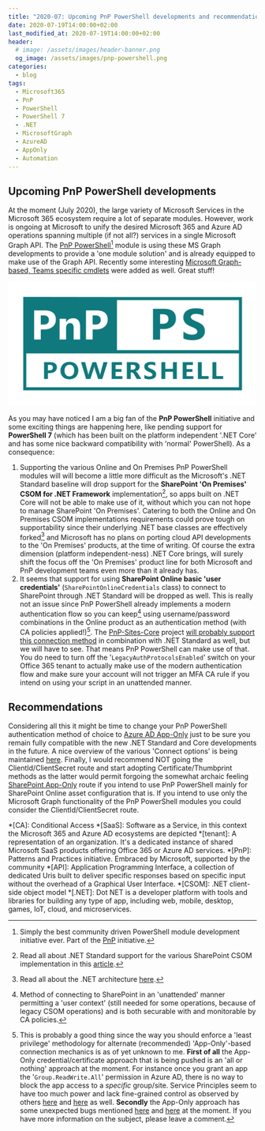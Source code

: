 ```yaml
---
title: "2020-07: Upcoming PnP PowerShell developments and recommendations"
date: 2020-07-19T14:00:00+02:00
last_modified_at: 2020-07-19T14:00:00+02:00
header:  
  # image: /assets/images/header-banner.png
  og_image: /assets/images/pnp-powershell.png
categories:
  - blog
tags:
  - Microsoft365
  - PnP
  - PowerShell
  - PowerShell 7
  - .NET
  - MicrosoftGraph
  - AzureAD
  - AppOnly
  - Automation
---
```

## Upcoming PnP PowerShell developments

At the moment (July 2020), the large variety of Microsoft Services in the Microsoft 365 ecosystem require a lot of separate modules. However, work is ongoing at Microsoft to unify the desired Microsoft 365 and Azure AD operations spanning multiple (if not all?) services in a single Microsoft Graph API. The [PnP PowerShell][1][^1] module is using these MS Graph developments to provide a 'one module solution' and is already equipped to make use of the Graph API. Recently some interesting [Microsoft Graph-based, Teams specific cmdlets][2] were added as well. Great stuff!

![PnP PowerShell](/assets/images/pnp-powershell.png)

As you may have noticed I am a big fan of the **PnP PowerShell** initiative and some exciting things are happening here, like pending support for **PowerShell 7** (which has been built on the platform independent '.NET Core' and has some nice backward compatibility with 'normal' PowerShell). As a consequence:

1. Supporting the various Online and On Premises PnP PowerShell modules will will become a little more difficult as the Microsoft's .NET Standard baseline will drop support for the **SharePoint 'On Premises' CSOM for .NET Framework**  implementation[^2], so apps built on .NET Core will not be able to make use of it, without which you can not hope to manage SharePoint 'On Premises'. Catering to both the Online and On Premises CSOM implementations requirements could prove tough on supportability since their underlying .NET base classes are effectively forked[^3] and Microsoft has no plans on porting cloud API developments to the 'On Premises' products, at the time of writing. Of course the extra dimension (platform independent-ness) .NET Core brings, will surely shift the focus off the 'On Premises' product line for both Microsoft and PnP development teams even more than it already has.
1. It seems that support for using **SharePoint Online basic 'user credentials'** (`SharePointOnlineCredentials` class) to connect to SharePoint through .NET Standard will be dropped as well. This is really not an issue since PnP PowerShell already implements a modern authentication flow so you can keep[^4] using username/password combinations in the Online product as an authentication method (with CA policies applied!)[^5]. The [PnP-Sites-Core][13] project [will probably support this connection method][11] in combination with .NET Standard as well, but we will have to see. That means PnP PowerShell can make use of that. You do need to turn off the '`LegacyAuthProtocolsEnabled`' switch on your Office 365 tenant to actually make use of the modern authentication flow and make sure your account will not trigger an MFA CA rule if you intend on using your script in an unattended manner.

## Recommendations

Considering all this it might be time to change your PnP PowerShell authentication method of choice to [Azure AD App-Only][9] just to be sure you remain fully compatible with the new .NET Standard and Core developments in the future. A nice overview of the various 'Connect options' is being maintained [here][10]. Finally, I would recommend NOT going the ClientId/ClientSecret route and start adopting Certificate/Thumbprint methods as the latter would permit forgoing the somewhat archaic feeling [SharePoint App-Only][14] route if you intend to use PnP PowerShell mainly for  SharePoint Online asset configuration that is. If you intend to use only the Microsoft Graph functionality of the PnP PowerShell modules you could consider the ClientId/ClientSecret route.

<!-- Begin FootNotes -->
[^1]: Simply the best community driven PowerShell module development initiative ever. Part of the [PnP][7] initiative.
[^2]: Read all about .NET Standard support for the various SharePoint CSOM implementation in this [article][4].
[^3]: Read all about the .NET architecture [here][3].
[^4]: Method of connecting to SharePoint in an 'unattended' manner permitting a 'user context' (still needed for some operations, because of legacy CSOM operations) and is both securable with and monitorable by CA policies.
[^5]: This is probably a good thing since the way you should enforce a 'least privilege' methodology for alternate (recommended) 'App-Only'-based connection mechanics is as of yet unknown to me. **First of all** the App-Only credential/certificate approach that is being pushed is an 'all or nothing' approach at the moment. For instance once you grant an app the '`Group.ReadWrite.All`' permission in Azure AD, there is no way to block the app access to a *specific* group/site. Service Principles seem to have too much power and lack fine-grained control as observed by others [here][5] and [here][8] as well. **Secondly** the App-Only approach has some unexpected bugs mentioned [here][6] and [here][12] at the moment. If you have more information on the subject, please leave a comment.
<!-- End FootNotes -->

<!-- Begin Abbreviations -->
*[CA]: Conditional Access
*[SaaS]: Software as a Service, in this context the Microsoft 365 and Azure AD ecosystems are depicted
*[tenant]: A representation of an organization. It's a dedicated instance of shared Microsoft SaaS products offering Office 365 or Azure AD services.
*[PnP]: Patterns and Practices initiative. Embraced by  Microsoft, supported by the community
*[API]: Application Programming Interface, a collection of dedicated Uris built to deliver specific responses based on specific input without the overhead of a Graphical User Interface.
*[CSOM]: .NET client-side object model
*[.NET]: Dot NET is a developer platform with tools and libraries for building any type of app, including web, mobile, desktop, games, IoT, cloud, and microservices.
<!-- End Abbreviations -->

<!-- Begin References -->
[1]: https://github.com/pnp/PnP-PowerShell#installation
[2]: https://www.erwinmcm.com/pnp-teams-cmdlets/
[3]: https://docs.microsoft.com/en-us/archive/msdn-magazine/2017/september/net-standard-demystifying-net-core-and-net-standard
[4]: https://developer.microsoft.com/en-us/microsoft-365/blogs/net-standard-version-of-sharepoint-online-csom-apis/
[5]: https://feedback.azure.com/forums/169401-azure-active-directory/suggestions/37867180-restricting-access-of-azure-service-principals-u
[6]: https://github.com/pnp/PnP-PowerShell/issues/2618
[7]: https://pnp.github.io
[8]: https://microsoftgraph.uservoice.com/forums/920506-microsoft-graph-feature-requests/suggestions/37796059-restrict-permissions-to-app-only-azure-ad-applicat
[9]: https://docs.microsoft.com/en-us/sharepoint/dev/solution-guidance/security-apponly-azuread
[10]: https://github.com/pnp/PnP-PowerShell/wiki/Connect-options#connect-using-scopes-and-credentials
[11]: https://github.com/pnp/PnP-Sites-Core/issues/2703#issuecomment-658367877
[12]: https://docs.microsoft.com/en-us/sharepoint/dev/solution-guidance/security-apponly#what-are-the-limitations-when-using-app-only
[13]: https://github.com/pnp/PnP-Sites-Core
[14]: https://docs.microsoft.com/en-us/sharepoint/dev/solution-guidance/security-apponly-azureacs
<!-- End References -->
